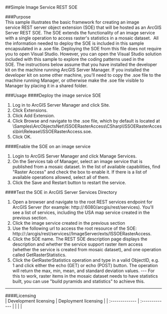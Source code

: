 ##Simple Image Service REST SOE

###Purpose  
This sample illustrates the basic framework for creating an image service REST server object extension (SOE) that will be hosted as an ArcGIS Server REST SOE. The SOE extends the functionality of an image service with a single operation to access raster's statistics in a mosaic dataset.  All the information needed to deploy the SOE is included in this sample encapsulated in a .soe file. Deploying the SOE from this file does not require you to open Visual Studio. However, you can open the Visual Studio solution included with this sample to explore the coding patterns used in the SOE. The instructions below assume that you have installed the developer kit on the machine running ArcGIS Server Manager. If you installed the developer kit on some other machine, you'll need to copy the .soe file to the machine running Manager, or otherwise make the .soe file visible to Manager by placing it in a shared folder.  


###Usage
####Deploy the image service SOE  
1. Log in to ArcGIS Server Manager and click Site.  
1. Click Extensions.  
1. Click Add Extension.  
1. Click Browse and navigate to the .soe file, which by default is located at <ArcGIS DeveloperKit install location>\Samples\ArcObjectsNet\ISSOERasterAccess\CSharp\ISSOERasterAccess\bin\Release\ISSOERasterAccess.soe.   
1. Click OK.  

####Enable the SOE on an image service  
1. Login to ArcGIS Server Manager and click Manage Services.  
1. On the Services tab of Manager, select an image service that is published from a mosaic dataset. In the list of available capabilities, find "Raster Access" and check the box to enable it. If there is a list of available operations allowed, select all of them.  
1. Click the Save and Restart button to restart the service.  

####Test the SOE in ArcGIS Server Services Directory  
1. Open a browser and navigate to the root REST services endpoint for ArcGIS Server (for example: http://<server name>:6080/arcgis/rest/services). You'll see a list of services, including the USA map service created in the previous section.   
1. Click the image service created in the previous section  
1. Use the following url to access the root resource of the SOE: http://<server name>:<port>/arcgis/rest/services/<name of service>/ImageServer/exts/ISSOERasterAccess.  
1. Click the SOE name. The REST SOE description page displays the description and whether the service support raster item access (whether the service is created from mosaic dataset), and one operation called GetRasterStatistics.   
1. Click the GetRasterStatistics operation and type in a valid ObjectID, e.g. 1 and click either the echo (GET) or echo (POST) button. The operation will return the max, min, mean, and standard deviation values. --- For this to work, raster items in the mosaic dataset needs to have statistics built, you can use "build pyramids and statistics" to achieve this.  









---------------------------------

####Licensing  
| Development licensing | Deployment licensing | 
| :------------- | :------------- | 
|  |  |  


